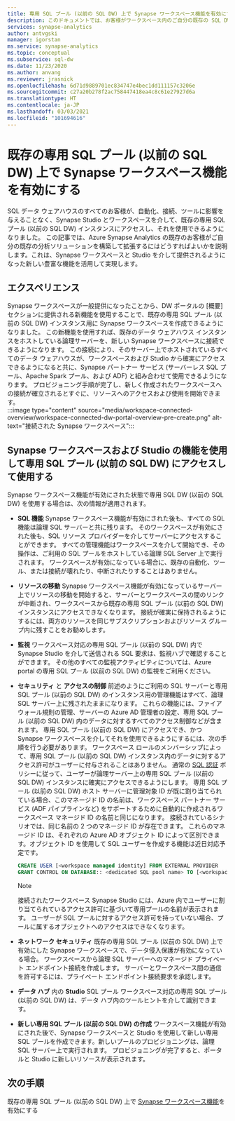 ```yaml
---
title: 専用 SQL プール (以前の SQL DW) 上で Synapse ワークスペース機能を有効にする
description: このドキュメントでは、お客様がワークスペース内のご自分の既存の SQL DW スタンドアロン インスタンスにアクセスしてそれを使用するにはどうすればよいかについて説明します。
services: synapse-analytics
author: antvgski
manager: igorstan
ms.service: synapse-analytics
ms.topic: conceptual
ms.subservice: sql-dw
ms.date: 11/23/2020
ms.author: anvang
ms.reviewer: jrasnick
ms.openlocfilehash: 6d71d9889701ec834747e4bec1dd111157c3206e
ms.sourcegitcommit: c27a20b278f2ac758447418ea4c8c61e27927d6a
ms.translationtype: HT
ms.contentlocale: ja-JP
ms.lasthandoff: 03/03/2021
ms.locfileid: "101694616"
---
```

# <a name="enabling-synapse-workspace-features-on-an-existing-dedicated-sql-pool-formerly-sql-dw"></a>既存の専用 SQL プール (以前の SQL DW) 上で Synapse ワークスペース機能を有効にする

SQL データ ウェアハウスのすべてのお客様が、自動化、接続、ツールに影響を与えることなく、Synapse Studio とワークスペースを介して、既存の専用 SQL プール (以前の SQL DW) インスタンスにアクセスし、それを使用できるようになりました。 この記事では、Azure Synapse Analytics の既存のお客様がご自分の既存の分析ソリューションを構築して拡張するにはどうすればよいかを説明します。これは、Synapse ワークスペースと Studio を介して提供されるようになった新しい豊富な機能を活用して実現します。   

## <a name="experience"></a>エクスペリエンス
 
Synapse ワークスペースが一般提供になったことから、DW ポータルの [概要] セクションに提供される新機能を使用することで、既存の専用 SQL プール (以前の SQL DW) インスタンス用に Synapse ワークスペースを作成できるようになりました。 この新機能を使用すれば、既存のデータ ウェアハウス インスタンスをホストしている論理サーバーを、新しい Synapse ワークスペースに接続できるようになります。 この接続により、そのサーバー上でホストされているすべてのデータ ウェアハウスが、ワークスペースおよび Studio から確実にアクセスできるようになると共に、Synapse パートナー サービス (サーバーレス SQL プール、Apache Spark プール、および ADF) と組み合わせて使用できるようになります。 プロビジョニング手順が完了し、新しく作成されたワークスペースへの接続が確立されるとすぐに、リソースへのアクセスおよび使用を開始できます。  
:::image type="content" source="media/workspace-connected-overview/workspace-connected-dw-portal-overview-pre-create.png" alt-text="接続された Synapse ワークスペース":::

## <a name="using-synapse-workspace-and-studio-features-to-access-and-use-a-dedicated-sql-pool-formerly-sql-dw"></a>Synapse ワークスペースおよび Studio の機能を使用して専用 SQL プール (以前の SQL DW) にアクセスして使用する
 
Synapse ワークスペース機能が有効にされた状態で専用 SQL DW (以前の SQL DW) を使用する場合は、次の情報が適用されます。 
- **SQL 機能** Synapse ワークスペース機能が有効にされた後も、すべての SQL 機能は論理 SQL サーバーと共に残ります。 そのワークスペースが有効にされた後も、SQL リソース プロバイダーを介してサーバーにアクセスすることができます。 すべての管理機能はワークスペースを介して開始でき、その操作は、ご利用の SQL プールをホストしている論理 SQL Server 上で実行されます。 ワークスペースが有効になっている場合に、既存の自動化、ツール、または接続が壊れたり、中断されたりすることはありません。  
- **リソースの移動**  Synapse ワークスペース機能が有効になっているサーバー上でリソースの移動を開始すると、サーバーとワークスペースの間のリンクが中断され、ワークスペースから既存の専用 SQL プール (以前の SQL DW) インスタンスにアクセスできなくなります。 接続が確実に保持されるようにするには、両方のリソースを同じサブスクリプションおよびリソース グループ内に残すことをお勧めします。 
- **監視** ワークスペース対応の専用 SQL プール (以前の SQL DW) 内で Synapse Studio を介して送信される SQL 要求は、監視ハブで確認することができます。 その他のすべての監視アクティビティについては、Azure portal の専用 SQL プール (以前の SQL DW) の監視をご利用ください。 
- **セキュリティ** と **アクセスの制御** 前述のようにご利用の SQL サーバーと専用 SQL プール (以前の SQL DW) のインスタンス用の管理機能はすべて、論理 SQL サーバー上に残されたままになります。 これらの機能には、ファイアウォール規則の管理、サーバーの Azure AD 管理者の設定、専用 SQL プール (以前の SQL DW) 内のデータに対するすべてのアクセス制御などが含まれます。 専用 SQL プール (以前の SQL DW) にアクセスでき、かつ Synapse ワークスペースを介してそれを使用できるようにするには、次の手順を行う必要があります。 ワークスペース ロールのメンバーシップによって、専用 SQL プール (以前の SQL DW) インスタンス内のデータに対するアクセス許可がユーザーに付与されることはありません。 通常の [SQL 認証](sql-data-warehouse-authentication.md) ポリシーに従って、ユーザーが論理サーバー上の専用 SQL プール (以前の SQL DW) インスタンスに確実にアクセスできるようにします。 専用 SQL プール (以前の SQL DW) ホスト サーバーに管理対象 ID が既に割り当てられている場合、このマネージド ID の名前は、ワークスペース パートナー サービス (ADF パイプラインなど) をサポートするために自動的に作成されるワークスペース マネージド ID の名前と同じになります。  接続されているシナリオでは、同じ名前の 2 つのマネージド ID が存在できます。 これらのマネージド ID は、それぞれの Azure AD オブジェクト ID によって区別できます。オブジェクト ID を使用して SQL ユーザーを作成する機能は近日対応予定です。

    ```sql
    CREATE USER [<workspace managed identity] FROM EXTERNAL PROVIDER 
    GRANT CONTROL ON DATABASE:: <dedicated SQL pool name> TO [<workspace managed identity>
    ```

    > [!NOTE] 
    > 接続されたワークスペース Synapse Studio には、Azure 内でユーザーに割り当てられているアクセス許可に基づいて専用プールの名前が表示されます。 ユーザーが SQL プールに対するアクセス許可を持っていない場合、プールに属するオブジェクトへのアクセスはできなくなります。 

- **ネットワーク セキュリティ** 既存の専用 SQL プール (以前の SQL DW) 上で有効にした Synapse ワークスペースで、データ侵入保護が有効になっている場合。 ワークスペースから論理 SQL サーバーへのマネージド プライベート エンドポイント接続を作成します。 サーバーとワークスペース間の通信を許可するには、プライベート エンドポイント接続要求を承認します。
- **データ ハブ** 内の **Studio** SQL プール ワークスペース対応の専用 SQL プール (以前の SQL DW) は、データ ハブ内のツールヒントを介して識別できます。 
- **新しい専用 SQL プール (以前の SQL DW) の作成** ワークスペース機能が有効にされた後で、Synapse ワークスペースと Studio を使用して新しい専用 SQL プールを作成できます。新しいプールのプロビジョニングは、論理 SQL サーバー上で実行されます。 プロビジョニングが完了すると、ポータルと Studio に新しいリソースが表示されます。      

## <a name="next-steps"></a>次の手順
既存の専用 SQL プール (以前の SQL DW) 上で [Synapse ワークスペース機能](workspace-connected-create.md)を有効にする
